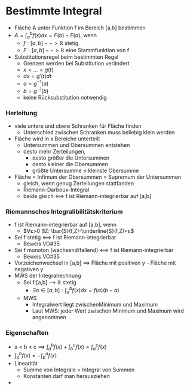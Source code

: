# Bestimmte Integral
+ Fläche A unter Funktion f im Bereich \[a,b] bestimmen
+ $A=\int^b_a f(x)dx=F(b)-F(a)$, wenn
	+ $f:[a,b]-->ℝ$ stetig
	+ $F:[a,b]-->ℝ$ eine Stammfunktion von f
+ Substitutionsregel beim bestimmten Regal
	+ Grenzen werden bei Substitution verändert
	+ $x = ... =g(t)$
	+ $dx=g'(t)dt$
	+ $a=g^{-1}(a)$
	+ $b=g^{-1}(b)$
	+ keine Rücksubstitution notwendig

### Herleitung
+ viele untere und obere Schranken für Fläche finden
	+ Unterschied zwischen Schranken muss beliebig klein werden
+ Fläche wird in x Bereiche unterteilt
	+ Untersummen und Obersummen entstehen
	+ desto mehr Zerteilungen, 
		+ desto größer die Untersummen
		+ desto kleiner die Obersummen
		+ größte Untersumme ≤ kleinste Obersumme
+ Fläche = Infimum der Obersummen = Supremum der Untersummen
	+ gleich, wenn genug Zerteilungen stattfanden
	+ Riemann-Darboux-Integral
	+ beide gleich <==> f ist Riemann-integrierbar auf \[a,b]

### Riemannsches Integralibilitätskriterium
+ f ist Riemann-integrierbar auf \[a,b], wenn
	+ $∀ε>0 ∃Z: \bar{S}(f,Z)-\underline{S}(f,Z)<ε$
+ Sei f stetig <==> f ist Riemann-integrierbar
	+  Beweis VO#35
+ Sei f monoton (wachsend/fallend) <==> f ist Riemann-integrierbar
	+  Beweis VO#35
+  Vorzeichenwechsel in \[a,b]  ==> Fläche mit positiven y - Fläche mit negativen y
+ MWS der Integralrechnung
	+ Sei f:\[a,b] --> ℝ stetig
		+ $∃α∈[a,b]: \int_a^bf(x)dx=f(α)(b-a)$
	+ MWS
		+ Integralwert liegt zwischenMinimum und Maximum
		+ Laut MWS: jeder Wert zwischen Minimum und Maximum wird angenommen

### Eigenschaften
+ a < b < c ==> $\int^b_a f(x)+\int^c_b f(x)=\int^c_a f(x)$
+ $\int^b_a f(x)=-\int^a_b f(x)$
+ Linearität
	+ Summe von Integrale = Integral von Summen
	+ Konstanten darf man herausziehen
+ 
	